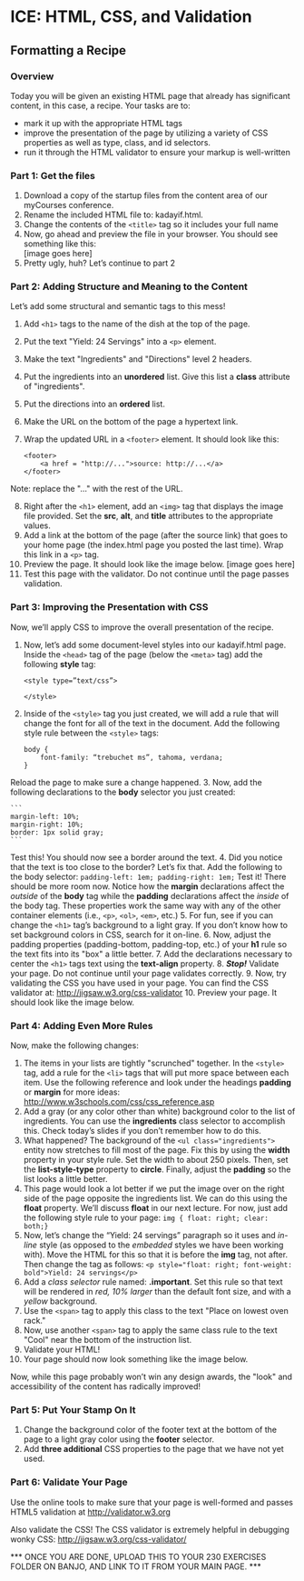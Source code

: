 # ICE: HTML, CSS, and Validation

## Formatting a Recipe		

### Overview

Today you will be given an existing HTML page that already has significant content, in this case, a recipe. Your tasks are to:
- mark it up with the appropriate HTML tags
- improve the presentation of the page by utilizing  a variety of CSS properties as well as type, class, and id selectors. 
- run it through the HTML validator to ensure your markup is well-written

### Part 1: Get the files

1. Download a copy of the startup files from the content area of our myCourses conference.
2. Rename the included HTML file to:  kadayif.html.
3. Change the contents of the `<title>` tag so it includes your full name
4. Now, go ahead and preview the file in your browser.  You should see something like this:  
[image goes here]
5. Pretty ugly, huh?  Let’s continue to part 2

### Part 2:  Adding Structure and Meaning to the Content

Let’s add some structural and semantic tags to this mess!

1. Add `<h1>` tags to the name of the dish at the top of the page.
2. Put the text "Yield:  24 Servings" into a `<p>` element.
3. Make the text "Ingredients" and "Directions" level 2 headers.
4. Put the ingredients into an **unordered** list.  Give this list a **class** attribute of "ingredients".
5. Put the directions into an **ordered** list.
6. Make the URL on the bottom of the page a hypertext link.
7. Wrap the updated URL in a `<footer>` element. It should look like this:

    ```
    <footer>
        <a href = "http://...">source: http://...</a>
    </footer>
    ```
    
Note:  replace the "..." with the rest of the URL.

8. Right after the `<h1>` element, add an `<img>` tag that displays the image file provided.  Set the **src**, **alt**, and **title** attributes to the appropriate values.
9. Add a link at the bottom of the page (after the source link) that goes to your home page (the index.html page you posted the last time).  Wrap this link in a `<p>` tag.
10. Preview the page.  It should look like the image below.
    [image goes here]
11. Test this page with the validator.  Do not continue until the page passes validation.
	
### Part 3:  Improving the Presentation with CSS
Now, we’ll apply CSS to improve the overall presentation of the recipe.
1.	Now, let’s add some document-level styles into our kadayif.html page.  Inside the `<head>` tag of the page (below the `<meta>` tag) add the following **style** tag:
	```
    <style type=”text/css”>

	</style>
    ```
2.	Inside of the `<style>` tag you just created, we will add a rule that will change the font for all of the text in the document.  Add the following style rule between the `<style>` tags:
    ```
    body {
		font-family: “trebuchet ms”, tahoma, verdana;
	}
    ```
Reload the page to make sure a change happened.
3.	Now, add the following declarations to the **body** selector you just created:

	```
    margin-left: 10%;
	margin-right: 10%;
	border: 1px solid gray;
    ```
Test this!  You should now see a border around the text.
4.	Did you notice that the text is too close to the border?  Let’s fix that.  Add the following to the body selector:
	```
    padding-left: 1em;
	padding-right: 1em;
    ```
Test it!  There should be more room now.  Notice how the **margin** declarations affect the *outside* of the **body** tag while the **padding** declarations affect the *inside* of the body tag.  These properties work the same way with any of the other container elements (i.e., `<p>`, `<ol>`, `<em>`, etc.)
5.	For fun, see if you can change the `<h1>` tag’s background to a light gray.  If you don’t know how to set background colors in CSS, search for it on-line.
6.	Now, adjust the padding properties (padding-bottom, padding-top, etc.) of your **h1** rule so the text fits into its "box" a little better.
7.	Add the declarations necessary to center the `<h1>` tags text using the **text-align** property.
8.	***Stop!***  Validate your page.  Do not continue until your page validates correctly.
9.	Now, try validating the CSS you have used in your page.  You can find the CSS validator at:
http://jigsaw.w3.org/css-validator
10.	Preview your page.  It should look like the image below.
 
 
### Part 4:  Adding Even More Rules
Now, make the following changes:
1.	The items in your lists are tightly "scrunched" together.  In the `<style>` tag, add a rule for the `<li>` tags that will put more space between each item.  Use the following reference and look under the headings **padding** or **margin** for more ideas:
http://www.w3schools.com/css/css_reference.asp
2.	Add a gray (or any color other than white) background color to the list of ingredients.  You can use the **ingredients** class selector to accomplish this.  Check today’s slides if you don’t remember how to do this.
3.	What happened?  The background of the `<ul class="ingredients">` entity now stretches to fill most of the page.  Fix this by using the **width** property in your style rule.  Set the width to about 250 pixels.  Then, set the **list-style-type** property to **circle**.  Finally, adjust the **padding** so the list looks a little better.
4.	This page would look a lot better if we put the image over on the right side of the page opposite the ingredients list.  We can do this using the **float** property.  We’ll discuss **float** in our next lecture.  For now, just add the following style rule to your page:
	```img { float: right; clear: both;}```
5.	Now, let’s change the “Yield: 24 servings” paragraph so it uses and *in-line* style (as opposed to the *embedded* styles we have been working with).  Move the HTML for this so that it is before the **img** tag, not after.  Then change the tag as follows:
	```<p style="float: right; font-weight: bold">Yield: 24 servings</p>```
6.	Add a *class selector* rule named: **.important**.  Set this rule so that text will be rendered in *red, 10% larger* than the default font size, and with a *yellow* background.
7.	Use the `<span>` tag to apply this class to the text "Place on lowest oven rack."
8.	Now, use another `<span>` tag to apply the same class rule to the text "Cool" near the bottom of the instruction list.
9.	Validate your HTML!
10.	Your page should now look something like the image below.
 
Now, while this page probably won’t win any design awards, the "look" and accessibility of the content has radically improved!

### Part 5:  Put Your Stamp On It
1.	Change the background color of the footer text at the bottom of the page to a light gray color using the **footer** selector.
2.	Add **three additional** CSS properties to the page that we have not yet used.

### Part 6:  Validate Your Page
Use the online tools to make sure that your page is well-formed and passes HTML5 validation at http://validator.w3.org 

Also validate the CSS! The CSS validator is extremely helpful in debugging wonky CSS:
http://jigsaw.w3.org/css-validator/

*** ONCE YOU ARE DONE, UPLOAD THIS TO YOUR 230 EXERCISES FOLDER ON BANJO, AND LINK TO IT FROM YOUR MAIN PAGE. ***
